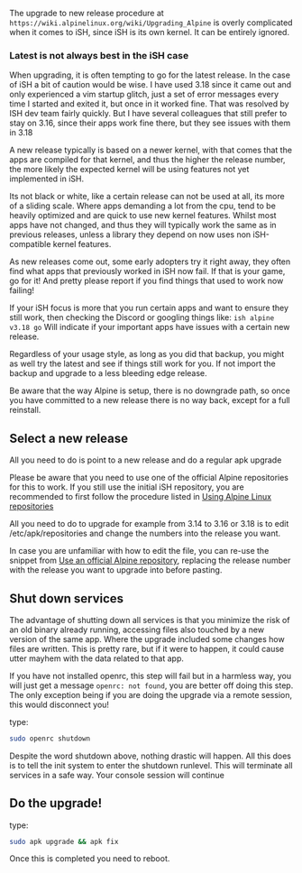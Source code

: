 The upgrade to new release procedure at `https://wiki.alpinelinux.org/wiki/Upgrading_Alpine` 
is overly complicated when it comes to iSH, since iSH is its own kernel. 
It can be entirely ignored.

### Latest is not always best in the iSH case

When upgrading, it is often tempting to go for the latest release. In the case of iSH a bit of
caution would be wise. I have used 3.18 since it came out and only experienced a vim startup
glitch, just a set of error messages every time I started and exited it, but once in it worked fine. 
That was resolved by ISH dev team fairly quickly. But I have several colleagues that 
still prefer to stay on 3.16, since their apps work fine there, but they see issues with them
in 3.18

A new release typically is based on a newer kernel, with that comes that the apps are compiled
for that kernel, and thus the higher the release number, the more likely the expected kernel will
be using features not yet implemented in iSH.

Its not black or white, like a certain release can not be used at all, its more of a
sliding scale. Where apps demanding a lot from the cpu, tend to be heavily optimized and are quick
to use new kernel features. Whilst most apps have not changed, and thus they will typically work 
the same as in previous releases, unless a library they depend on now uses non iSH-compatible
kernel features.

As new releases come out, some early adopters try it right away, they often find what apps that
previously worked in iSH now fail. If that is your game, go for it! And pretty please report 
if you find things that used to work now failing!

If your iSH focus is more that you run certain apps and want to ensure they still work, 
then checking the Discord or googling things like: `ish alpine v3.18 go`
Will indicate if your important apps have issues with a certain new release.

Regardless of your usage style, as long as you did that backup, you might as well try the latest 
and see if things still work for you. If not import the backup and upgrade to a less bleeding edge
release.

Be aware that the way Alpine is setup, there is no downgrade path, so once you have committed to 
a new release there is no way back, except for a full reinstall.

## Select a new release

All you need to do is point to a new release and do a regular apk upgrade

Please be aware that you need to use one of the official Alpine repositories for this to work.
If you still use the initial iSH repository, you are recommended to first follow the procedure
listed in [Using Alpine Linux repositories](Using-Alpine-Linux-repositories)

All you need to do to upgrade for example from 3.14 to 3.16 or 3.18 is to edit 
/etc/apk/repositories and change the numbers into the release you want. 

In case you are unfamiliar with how to edit the file, you can re-use the snippet from 
[Use an official Alpine repository](Using-Alpine-Linux-repositories#use-an-official-alpine-repository), 
replacing the release number with the release you want to upgrade into before pasting.

## Shut down services

The advantage of shutting down all services is that you minimize the risk of an old binary already running,
accessing files also touched by a new version of the same app. Where the upgrade included some changes how files are written. This is pretty rare, but if it were to happen, it could cause utter mayhem with the data related to that app.

If you have not installed openrc, this step will fail but in a harmless way, you will just get a message
`openrc: not found`, you are better off doing this step. 
The only exception being if you are doing the upgrade via a remote session, this would disconnect you!

type: 

```sh
sudo openrc shutdown
```

Despite the word shutdown above, nothing drastic will happen. All this does is to tell the init system to 
enter the shutdown runlevel. This will terminate all services in a safe way. Your console session will continue


## Do the upgrade!

type: 

```sh
sudo apk upgrade && apk fix
```

Once this is completed you need to reboot.